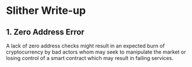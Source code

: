 # Slither Write-up

## 1. Zero Address Error

A lack of zero address checks might result in an expected burn of cryptocurrency by bad actors whom may seek to manipulate the market
or losing control of a smart contract which may result in failing services.